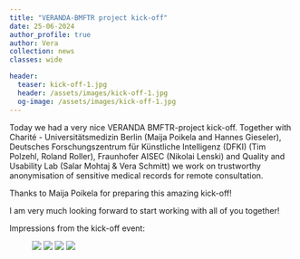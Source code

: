 ```yaml
---
title: "VERANDA-BMFTR project kick-off"
date: 25-06-2024
author_profile: true
author: Vera
collection: news
classes: wide

header:
  teaser: kick-off-1.jpg
  header: /assets/images/kick-off-1.jpg
  og-image: /assets/images/kick-off-1.jpg
---
```


Today we had a very nice VERANDA BMFTR-project kick-off. Together with Charité - Universitätsmedizin Berlin (Maija Poikela and Hannes Gieseler), Deutsches Forschungszentrum für Künstliche Intelligenz (DFKI) (Tim Polzehl, Roland Roller), Fraunhofer AISEC (Nikolai Lenski) and Quality and Usability Lab (Salar Mohtaj & Vera Schmitt) we work on trustworthy anonymisation of sensitive medical records for remote consultation. 

Thanks to Maija Poikela for preparing this amazing kick-off! 

I am very much looking forward to start working with all of you together!

Impressions from the kick-off event:

<figure class="half">
  <a href="{{ site.url }}{{ site.baseurl }}/assets/images/kick-off-1.jpg" alt="kick-off-event">
  <img src="{{ site.url }}{{ site.baseurl }}/assets/images/kick-off-1.jpg"></a>

  <a href="{{ site.url }}{{ site.baseurl }}/assets/images/kick-off-2.jpg" alt="kick-off-event">
  <img src="{{ site.url }}{{ site.baseurl }}/assets/images/kick-off-2.jpg"></a>

  <a href="{{ site.url }}{{ site.baseurl }}/assets/images/kick-off-3.jpg" alt="kick-off-event">
  <img src="{{ site.url }}{{ site.baseurl }}/assets/images/kick-off-3.jpg"></a>

  <a href="{{ site.url }}{{ site.baseurl }}/assets/images/kick-off-4.jpg" alt="kick-off-event">
  <img src="{{ site.url }}{{ site.baseurl }}/assets/images/kick-off-4.jpg"></a>
</figure>
